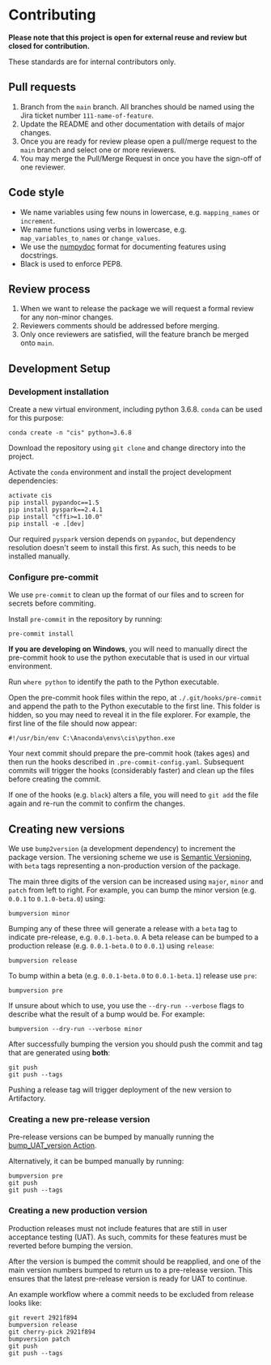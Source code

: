 # Contributing

**Please note that this project is open for external reuse and review but closed for contribution.**

These standards are for internal contributors only.

## Pull requests

1. Branch from the `main` branch. All branches should be named using the
   Jira ticket number `111-name-of-feature`.
2. Update the README and other documentation with details of major changes.
3. Once you are ready for review please open a pull/merge request to the
   `main` branch and select one or more reviewers.
4. You may merge the Pull/Merge Request in once you have the sign-off of one
   reviewer.

## Code style

- We name variables using few nouns in lowercase, e.g. `mapping_names`
  or `increment`.
- We name functions using verbs in lowercase, e.g. `map_variables_to_names` or
  `change_values`.
- We use the [numpydoc](https://numpydoc.readthedocs.io/en/latest/format.html)
  format for documenting features using docstrings.
- Black is used to enforce PEP8.

## Review process

1. When we want to release the package we will request a formal review for any
   non-minor changes.
2. Reviewers comments should be addressed before merging.
4. Only once reviewers are satisfied, will the feature branch be merged onto `main`.


## Development Setup

### Development installation

Create a new virtual environment, including python 3.6.8. `conda` can be used for this purpose:

```
conda create -n "cis" python=3.6.8
```

Download the repository using `git clone` and change directory into the project.

Activate the `conda` environment and install the project development dependencies:

```
activate cis
pip install pypandoc==1.5
pip install pyspark==2.4.1
pip install "cffi>=1.10.0"
pip install -e .[dev]
```

Our required `pyspark` version depends on `pypandoc`, but dependency resolution doesn't seem to install this first. As such, this needs to be installed manually.

### Configure pre-commit

We use `pre-commit` to clean up the format of our files and to screen for secrets before commiting.

Install `pre-commit` in the repository by running:

```
pre-commit install
```

**If you are developing on Windows**, you will need to manually direct the pre-commit hook to use the python executable that is used in our virtual environment.

Run `where python` to identify the path to the Python executable.

Open the pre-commit hook files within the repo, at `./.git/hooks/pre-commit` and append the path to the Python executable to the first line. This folder is hidden, so you may need to reveal it in the file explorer.
For example, the first line of the file should now appear:

```
#!/usr/bin/env C:\Anaconda\envs\cis\python.exe
```

Your next commit should prepare the pre-commit hook (takes ages) and then run the hooks described in `.pre-commit-config.yaml`.
Subsequent commits will trigger the hooks (considerably faster) and clean up the files before creating the commit.

If one of the hooks (e.g. `black`) alters a file, you will need to `git add` the file again and re-run the commit to confirm the changes.

## Creating new versions

We use `bump2version` (a development dependency) to increment the package version. The versioning scheme we use is [Semantic Versioning](http://semver.org/), with `beta` tags representing a non-production version of the package.

The main three digits of the version can be increased using `major`, `minor` and `patch` from left to right. For example, you can bump the minor version (e.g. `0.0.1` to `0.1.0-beta.0`) using:
```
bumpversion minor
```

Bumping any of these three will generate a release with a `beta` tag to indicate pre-release, e.g. `0.0.1-beta.0`.
A beta release can be bumped to a production release (e.g. `0.0.1-beta.0` to `0.0.1`) using `release`:
```
bumpversion release
```

To bump within a beta (e.g. `0.0.1-beta.0` to `0.0.1-beta.1`) release use `pre`:
```
bumpversion pre
```

If unsure about which to use, you use the `--dry-run --verbose` flags to describe what the result of a bump would be. For example:
```
bumpversion --dry-run --verbose minor
```

After successfully bumping the version you should push the commit and tag that are generated using **both**:
```
git push
git push --tags
```

Pushing a release tag will trigger deployment of the new version to Artifactory.

### Creating a new pre-release version

Pre-release versions can be bumped by manually running the [bump_UAT_version Action](https://github.com/ONS-SST/cis_households/actions/workflows/bump_UAT_version.yml).

Alternatively, it can be bumped manually by running:
```
bumpversion pre
git push
git push --tags
```


### Creating a new production version

Production releases must not include features that are still in user acceptance testing (UAT). As such, commits for these features must be reverted before bumping the version.

After the version is bumped the commit should be reapplied, and one of the main version numbers bumped to return us to a pre-release version. This ensures that the latest pre-release version is ready for UAT to continue.

An example workflow where a commit needs to be excluded from release looks like:
```
git revert 2921f894
bumpversion release
git cherry-pick 2921f894
bumpversion patch
git push
git push --tags
```
